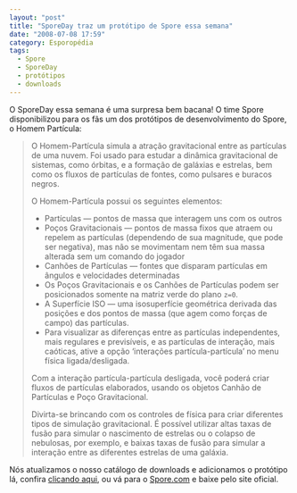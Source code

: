 ```yaml
---
layout: "post"
title: "SporeDay traz um protótipo de Spore essa semana"
date: "2008-07-08 17:59"
category: Esporopédia
tags:
  - Spore
  - SporeDay
  - protótipos
  - downloads
---
```

O SporeDay essa semana é uma surpresa bem bacana! O time Spore disponibilizou para os fãs um dos protótipos de desenvolvimento do Spore, o Homem Partícula:

> O Homem-Partícula simula a atração gravitacional entre as partículas de uma nuvem. Foi usado para estudar a dinâmica gravitacional de sistemas, como órbitas, e a formação de galáxias e estrelas, bem como os fluxos de partículas de fontes, como pulsares e buracos negros.
>
> O Homem-Partícula possui os seguintes elementos:
>
> - Partículas — pontos de massa que interagem uns com os outros
> - Poços Gravitacionais — pontos de massa fixos que atraem ou repelem as partículas (dependendo de sua magnitude, que pode ser negativa), mas não se movimentam nem têm sua massa alterada sem um comando do jogador
> - Canhões de Partículas — fontes que disparam partículas em ângulos e velocidades determinadas
> - Os Poços Gravitacionais e os Canhões de Partículas podem ser posicionados somente na matriz verde do plano `z=0`.
> - A Superfície ISO — uma isosuperfície geométrica derivada das posições e dos pontos de massa (que agem como forças de campo) das partículas.
> - Para visualizar as diferenças entre as partículas independentes, mais regulares e previsíveis, e as partículas de interação, mais caóticas, ative a opção ‘interações partícula-partícula’ no menu física ligada/desligada.
>
> Com a interação partícula-partícula desligada, você poderá criar fluxos de partículas elaborados, usando os objetos Canhão de Partículas e Poço Gravitacional.
>
> Divirta-se brincando com os controles de física para criar diferentes tipos de simulação gravitacional. É possível utilizar altas taxas de fusão para simular o nascimento de estrelas ou o colapso de nebulosas, por exemplo, e baixas taxas de fusão para simular a interação entre as diferentes estrelas de uma galáxia.

Nós atualizamos o nosso catálogo de downloads e adicionamos o protótipo lá, confira [clicando aqui](/downloads/), ou vá para o [Spore.com](http://www.spore.com/ftl/BR) e baixe pelo site oficial.
